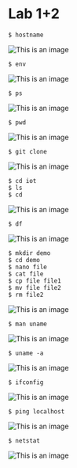 # **Lab 1+2**
 ```ssh
$ hostname
```
![This is an image](https://github.com/cupokoffi8/CPE-322/tree/main/Labs/Lab1%2B2/Images/hostname.png)

 ```ssh
$ env
```
![This is an image](https://github.com/cupokoffi8/CPE-322/tree/main/Labs/Lab1%2B2/Images/env.png)

 ```ssh
$ ps
```
![This is an image](https://github.com/cupokoffi8/CPE-322/tree/main/Labs/Lab1%2B2/Images/ps.png)

 ```ssh
$ pwd
```
![This is an image](https://github.com/cupokoffi8/CPE-322/tree/main/Labs/Lab1%2B2/Images/pwd.png)

 ```ssh
$ git clone
```
![This is an image](https://github.com/cupokoffi8/CPE-322/tree/main/Labs/Lab1%2B2/Images/git.png)

 ```ssh
$ cd iot
$ ls
$ cd
```
![This is an image](https://github.com/cupokoffi8/CPE-322/tree/main/Labs/Lab1%2B2/Images/cd.png)


 ```ssh
$ df
```
![This is an image](https://github.com/cupokoffi8/CPE-322/tree/main/Labs/Lab1%2B2/Images/df.png)

 ```ssh
$ mkdir demo
$ cd demo
$ nano file
$ cat file
$ cp file file1
$ mv file file2
$ rm file2
```
![This is an image](https://github.com/cupokoffi8/CPE-322/tree/main/Labs/Lab1%2B2/Images/demo.png)

 ```ssh
$ man uname
```
![This is an image](https://github.com/cupokoffi8/CPE-322/tree/main/Labs/Lab1%2B2/Images/man_uname.png)

 ```ssh
$ uname -a
```
![This is an image](https://github.com/cupokoffi8/CPE-322/tree/main/Labs/Lab1%2B2/Images/uname_a)

 ```ssh
$ ifconfig
```
![This is an image](https://github.com/cupokoffi8/CPE-322/tree/main/Labs/Lab1%2B2/Images/ifconfig.png)

 ```ssh
$ ping localhost
```
![This is an image](https://github.com/cupokoffi8/CPE-322/tree/main/Labs/Lab1%2B2/Images/ping.png)

 ```ssh
$ netstat
```
![This is an image](https://github.com/cupokoffi8/CPE-322/tree/main/Labs/Lab1%2B2/Images/netstat.png)
